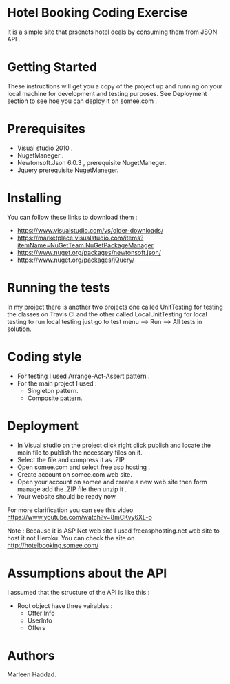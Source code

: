 # Hotel Booking Coding Exercise
It is a simple site that prsenets hotel deals by consuming them from JSON API .

# Getting Started
These instructions will get you a copy of the project up and running on your local machine for development and testing purposes. See Deployment section to see hoe you can deploy it on somee.com .

# Prerequisites
- Visual studio 2010 . 
- NugetManeger . 
- Newtonsoft.Json 6.0.3 , prerequisite NugetManeger. 
- Jquery prerequisite NugetManeger. 

# Installing 
You can follow these links to download them :
 - https://www.visualstudio.com/vs/older-downloads/
 - https://marketplace.visualstudio.com/items?itemName=NuGetTeam.NuGetPackageManager
 - https://www.nuget.org/packages/newtonsoft.json/
 - https://www.nuget.org/packages/jQuery/

# Running the tests
In my project there is another two projects one called UnitTesting for testing the classes on Travis CI and the other called LocalUnitTesting for local testing to run local testing just go to test menu --> Run --> All tests in solution. 

# Coding style 
 - For testing I used Arrange-Act-Assert pattern . 
 - For the main project I used : 
    - Singleton pattern.
    - Composite pattern.

# Deployment
- In Visual studio on the project click right click publish and locate the main file to publish the necessary files on it. 
- Select the file and compress it as .ZIP
- Open somee.com and select free asp hosting .
- Create account on somee.com web site. 
- Open your account on somee and create a new web site then form manage add the .ZIP file then unzip it . 
- Your website should be ready now.

For more clarification you can see this video https://www.youtube.com/watch?v=8mCKvy6XL-o

 Note : Because it is ASP.Net web site I used freeasphosting.net web site to host it not Heroku. You can check the site on  http://hotelbooking.somee.com/
 
# Assumptions about the API 
 I assumed that the structure of the API is like this :
 - Root object have three vairables  : 
    - Offer Info  
    - UserInfo
    - Offers 
 
# Authors
Marleen Haddad.


